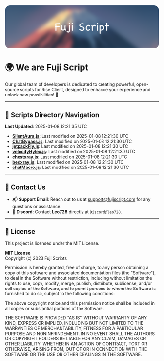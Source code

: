 ![Banner](.github/b.webp)

# 🌍 **We are Fuji Script**

Our global team of developers is dedicated to creating powerful, open-source scripts for Rise Client, designed to enhance your experience and unlock new possibilities! 🌟

---
<!-- SCRIPTS_NAVIGATION_START -->
## 📂 **Scripts Directory Navigation**

**Last Updated**: 2025-01-08 12:21:35 UTC

- **[SilentAura.js](scripts/SilentAura.js)**: Last modified on 2025-01-08 12:21:30 UTC
- **[ChatBypass.js](scripts/ChatBypass.js)**: Last modified on 2025-01-08 12:21:30 UTC
- **[jetpackFly.js](scripts/jetpackFly.js)**: Last modified on 2025-01-08 12:21:30 UTC
- **[velocityHylex.js](scripts/velocityHylex.js)**: Last modified on 2025-01-08 12:21:30 UTC
- **[chestxray.js](scripts/chestxray.js)**: Last modified on 2025-01-08 12:21:30 UTC
- **[bedxray.js](scripts/bedxray.js)**: Last modified on 2025-01-08 12:21:30 UTC
- **[chatMacro.js](scripts/chatMacro.js)**: Last modified on 2025-01-08 12:21:30 UTC

<!-- SCRIPTS_NAVIGATION_END -->

---

## 💬 **Contact Us**  
- 📬 **Support Email**: Reach out to us at [support@fujiscript.com](mailto:support@fujiscript.com) for any questions or assistance.  
- 💬 **Discord**: Contact **Leo728** directly at `Discord@leo728`.

---

## 📜 **License**

This project is licensed under the MIT License.  

**MIT License**  
Copyright (c) 2023 Fuji Scripts  

Permission is hereby granted, free of charge, to any person obtaining a copy of this software and associated documentation files (the "Software"), to deal in the Software without restriction, including without limitation the rights to use, copy, modify, merge, publish, distribute, sublicense, and/or sell copies of the Software, and to permit persons to whom the Software is furnished to do so, subject to the following conditions:  

The above copyright notice and this permission notice shall be included in all copies or substantial portions of the Software.  

THE SOFTWARE IS PROVIDED "AS IS", WITHOUT WARRANTY OF ANY KIND, EXPRESS OR IMPLIED, INCLUDING BUT NOT LIMITED TO THE WARRANTIES OF MERCHANTABILITY, FITNESS FOR A PARTICULAR PURPOSE AND NONINFRINGEMENT. IN NO EVENT SHALL THE AUTHORS OR COPYRIGHT HOLDERS BE LIABLE FOR ANY CLAIM, DAMAGES OR OTHER LIABILITY, WHETHER IN AN ACTION OF CONTRACT, TORT OR OTHERWISE, ARISING FROM, OUT OF OR IN CONNECTION WITH THE SOFTWARE OR THE USE OR OTHER DEALINGS IN THE SOFTWARE.  
